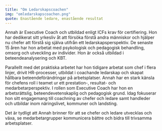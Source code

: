 ```yaml
---
title: "Om Ledarskapscoachen"
img: "omledarskapscoachen.png"
quote: Enastående ledare, enastående resultat
---
```

Annah är Executive Coach och utbildad enligt ICFs krav för certifiering. Hon har dedikerat sitt yrkesliv åt att försöka förstå andra människor och hjälper nu chefer att förstå sig själva utifrån ett ledarskapsperspektiv. De senaste 15 åren har hon arbetat med psykologisk och pedagogisk behandling, omsorg och utveckling av individer. Hon är också utbildad i beteendeanalysering och KBT.

Parallellt med det praktiska arbetet har hon tidigare arbetat som chef i flera linjer, drivit HR-processer, utbildat i coachande ledarskap och skapat hållbara beteendeförändringar på arbetsplatser.
Annah har en stark känsla för chefens roll i teamet ur ett prestation-, resultat- och medarbetarperspektiv. 
I rollen som Executive Coach har hon en arbetsrättslig, beteendevetenskaplig och pedagogisk grund.
Idag fokuserar hon sitt engagemang till coachning av chefer och ledare samt handleder och utbildar inom näringslivet, kommuner och landsting.

Det är tydligt att Annah brinner för att se chefer och ledare utvecklas och växa, se medarbetargrupper kommunicera bättre och bidra till trivsamma arbetsplatser.
